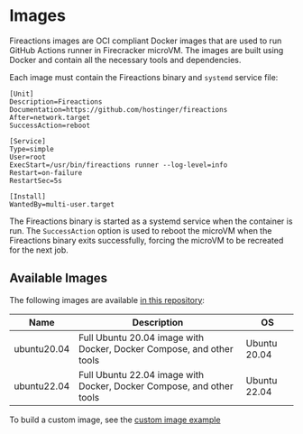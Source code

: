 # Images

Fireactions images are OCI compliant Docker images that are used to run GitHub Actions runner in Firecracker microVM. The images are built using Docker and contain all the necessary tools and dependencies.

Each image must contain the Fireactions binary and `systemd` service file:

```systemd
[Unit]
Description=Fireactions
Documentation=https://github.com/hostinger/fireactions
After=network.target
SuccessAction=reboot

[Service]
Type=simple
User=root
ExecStart=/usr/bin/fireactions runner --log-level=info
Restart=on-failure
RestartSec=5s

[Install]
WantedBy=multi-user.target
```

The Fireactions binary is started as a systemd service when the container is run. The `SuccessAction` option is used to reboot the microVM when the Fireactions binary exits successfully, forcing the microVM to be recreated for the next job.

## Available Images

The following images are available [in this repository](https://github.com/hostinger/fireactions-images):

| Name | Description | OS |
|------|-------------|----|
| ubuntu20.04 | Full Ubuntu 20.04 image with Docker, Docker Compose, and other tools | Ubuntu 20.04 |
| ubuntu22.04 | Full Ubuntu 22.04 image with Docker, Docker Compose, and other tools | Ubuntu 22.04 |

To build a custom image, see the [custom image example](../examples/custom-image.md)
